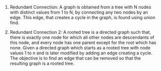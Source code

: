 1. Redundant Connection: A graph is obtained from a tree with N nodes with distinct values from 1 to N, by connecting any two nodes by an edge. This edge, that creates a cycle in the graph, is found using union find. 

2. Redundant Connection 2: A rooted tree is a directed graph such that, there is exactly one node for which all other nodes are descendants of this node, and every node has one parent except for the root which has none. Given a directed graph which starts as a rooted tree with node values 1 to n and is later modified by adding an edge creating a cycle. The objective is to find an edge that can be removed so that the resulting graph is a rooted tree. 